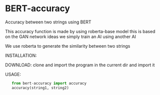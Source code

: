 # BERT-accuracy
Accuracy between two strings using BERT

This accuracy function is made by using roberta-base model
this is based on the GAN network ideas we simply train an AI using another AI

We use roberta to generate the similarity between two strings

INSTALLATION:

  DOWNLOAD: clone and import the program
  in the current dir and import it
  
USAGE:
```python
   from bert-accuracy import accuracy
   accuracy(string1, string2)
```
